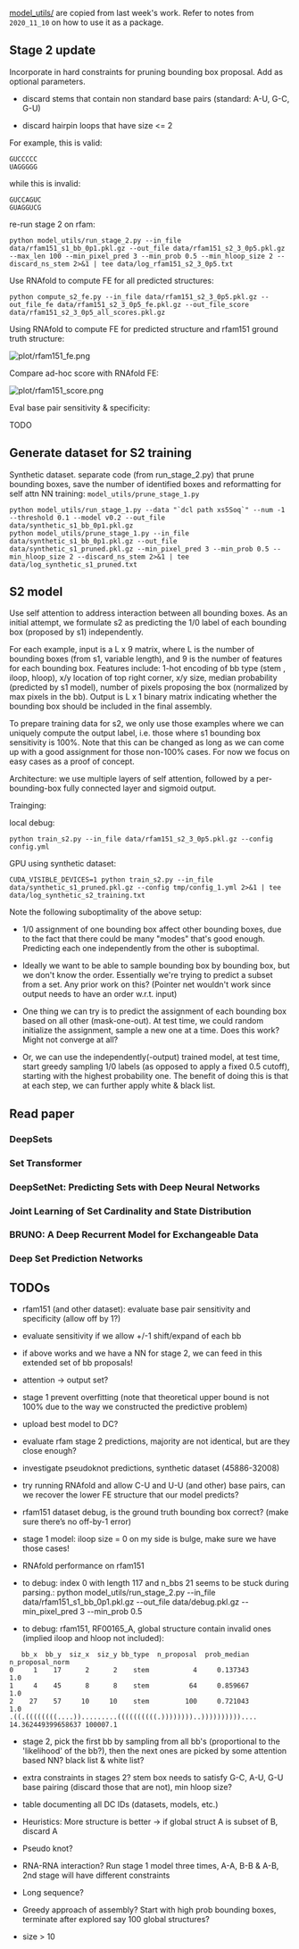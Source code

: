 
[model_utils/](/model_utils) are copied from last week's work.
Refer to notes from `2020_11_10` on how to use it as a package.

## Stage 2 update

Incorporate in hard constraints for pruning bounding box proposal.
Add as optional parameters.

- discard stems that contain non standard base pairs (standard: A-U, G-C, G-U)

- discard hairpin loops that have size <= 2

For example, this is valid:

```
GUCCCCC
UAGGGGG
```

while this is invalid:

```
GUCCAGUC
GUAGGUCG
```


re-run stage 2 on rfam:

```
python model_utils/run_stage_2.py --in_file data/rfam151_s1_bb_0p1.pkl.gz --out_file data/rfam151_s2_3_0p5.pkl.gz --max_len 100 --min_pixel_pred 3 --min_prob 0.5 --min_hloop_size 2 --discard_ns_stem 2>&1 | tee data/log_rfam151_s2_3_0p5.txt
```


Use RNAfold to compute FE for all predicted structures:

```
python compute_s2_fe.py --in_file data/rfam151_s2_3_0p5.pkl.gz --out_file_fe data/rfam151_s2_3_0p5_fe.pkl.gz --out_file_score data/rfam151_s2_3_0p5_all_scores.pkl.gz
```

Using RNAfold to compute FE for predicted structure and rfam151 ground truth structure:

![plot/rfam151_fe.png](plot/rfam151_fe.png)


Compare ad-hoc score with RNAfold FE:

![plot/rfam151_score.png](plot/rfam151_score.png)


Eval base pair sensitivity & specificity:

TODO

## Generate dataset for S2 training

Synthetic dataset.
separate code (from run_stage_2.py) that prune bounding boxes, save the number of identified boxes and reformatting for self attn NN training: `model_utils/prune_stage_1.py`

```
python model_utils/run_stage_1.py --data "`dcl path xs5Soq`" --num -1 --threshold 0.1 --model v0.2 --out_file data/synthetic_s1_bb_0p1.pkl.gz
python model_utils/prune_stage_1.py --in_file data/synthetic_s1_bb_0p1.pkl.gz --out_file data/synthetic_s1_pruned.pkl.gz --min_pixel_pred 3 --min_prob 0.5 --min_hloop_size 2 --discard_ns_stem 2>&1 | tee data/log_synthetic_s1_pruned.txt
```

## S2 model

Use self attention to address interaction between all bounding boxes.
As an initial attempt, we formulate s2 as predicting the 1/0 label of each bounding box (proposed by s1)
independently. 

For each example, input is a L x 9 matrix, where L is the number of bounding boxes (from s1, variable length),
and 9 is the number of features for each bounding box.
Features include: 1-hot encoding of bb type (stem , iloop, hloop), x/y location of top right corner,
x/y size, median probability (predicted by s1 model), number of pixels proposing the box (normalized by max pixels in the bb).
Output is L x 1 binary matrix indicating whether the bounding box should be included in the final assembly.

To prepare training data for s2, we only use those examples where we can uniquely compute the output label,
i.e. those where s1 bounding box sensitivity is 100%. Note that this can be changed as long as we can come up with 
a good assignment for those non-100% cases. For now we focus on easy cases as a proof of concept.


Architecture: we use multiple layers of self attention,
followed by a per-bounding-box fully connected layer and sigmoid output.

Trainging:

local debug:

```
python train_s2.py --in_file data/rfam151_s2_3_0p5.pkl.gz --config config.yml 
```


GPU using synthetic dataset:

```
CUDA_VISIBLE_DEVICES=1 python train_s2.py --in_file data/synthetic_s1_pruned.pkl.gz --config tmp/config_1.yml 2>&1 | tee data/log_synthetic_s2_training.txt 
```


Note the following suboptimality of the above setup:

- 1/0 assignment of one bounding box affect other bounding boxes, due to the fact that there could be many "modes" that's good enough.
Predicting each one independently from the other is suboptimal.

- Ideally we want to be able to sample bounding box by bounding box, but we don't know the order. Essentially we're trying to predict
a subset from a set. Any prior work on this? (Pointer net wouldn't work since output needs to have an order w.r.t. input)

- One thing we can try is to predict the assignment of each bounding box based on all other (mask-one-out). At test time,
we could random initialize the assignment, sample a new one at a time. Does this work? Might not converge at all?

- Or, we can use the independently(-output) trained model, at test time,
start greedy sampling 1/0 labels (as opposed to apply a fixed 0.5 cutoff), starting with the highest probability one.
The benefit of doing this is that at each step, we can further apply white & black list.


## Read paper

### DeepSets




### Set Transformer


### DeepSetNet: Predicting Sets with Deep Neural Networks

### ﻿Joint Learning of Set Cardinality and State Distribution

### ﻿BRUNO: A Deep Recurrent Model for Exchangeable Data


### Deep Set Prediction Networks




## TODOs

- rfam151 (and other dataset): evaluate base pair sensitivity and specificity (allow off by 1?)

- evaluate sensitivity if we allow +/-1 shift/expand of each bb

- if above works and we have a NN for stage 2, we can feed in this extended set of bb proposals!

- attention -> output set?

- stage 1 prevent overfitting (note that theoretical upper bound is not 100% due to the way we constructed the predictive problem)

- upload best model to DC?

- evaluate rfam stage 2 predictions, majority are not identical, but are they close enough?

- investigate pseudoknot predictions, synthetic dataset (45886-32008)

- try running RNAfold and allow C-U and U-U (and other) base pairs, can we recover the lower FE structure that our model predicts?

- rfam151 dataset debug, is the ground truth bounding box correct? (make sure there’s no off-by-1 error)

- stage 1 model: iloop size = 0 on my side is bulge, make sure we have those cases!

- RNAfold performance on rfam151

- to debug: index 0 with length 117 and n_bbs 21 seems to be stuck during parsing.: python model_utils/run_stage_2.py --in_file data/rfam151_s1_bb_0p1.pkl.gz --out_file data/debug.pkl.gz --min_pixel_pred 3 --min_prob 0.5

- to debug: rfam151, RF00165_A, global structure contain invalid ones (implied iloop and hloop not included):
```
   bb_x  bb_y  siz_x  siz_y bb_type  n_proposal  prob_median  n_proposal_norm
0     1    17      2      2    stem           4     0.137343              1.0
1     4    45      8      8    stem          64     0.859667              1.0
2    27    57     10     10    stem         100     0.721043              1.0
.((.((((((((....)).........((((((((((.))))))))..)))))))))).... 14.362449399658637 100007.1
```

- stage 2, pick the first bb by sampling from all bb's (proportional to the 'likelihood' of the bb?),
then the next ones are picked by some attention based NN? black list & white list?

- extra constraints in stages 2? stem box needs to satisfy G-C, A-U, G-U base pairing (discard those that are not),
min hloop size?

- table documenting all DC IDs (datasets, models, etc.)


- Heuristics: More structure is better -> if global struct A is subset of B, discard A

- Pseudo knot?

- RNA-RNA interaction? Run stage 1 model three times, A-A, B-B & A-B, 2nd stage will have different constraints

- Long sequence?

- Greedy approach of assembly? Start with high prob bounding boxes, terminate after explored say 100 global structures?

- size > 10
